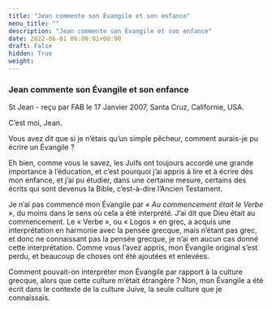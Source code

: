 ```yaml
---
title: "Jean commente son Évangile et son enfance"
menu_title: ""
description: "Jean commente son Évangile et son enfance"
date: 2022-06-01 06:00:01+00:90
draft: False
hidden: True
weight:
---
```

### Jean commente son Évangile et son enfance

St Jean - reçu par FAB le 17 Janvier 2007, Santa Cruz, Californie, USA.

C’est moi, Jean.

Vous avez dit que si je n’étais qu’un simple pêcheur, comment aurais-je pu écrire un Évangile ?

Eh bien, comme vous le savez, les Juifs ont toujours accordé une grande importance à l’éducation, et c’est pourquoi j’ai appris à lire et à écrire dès mon enfance, et j’ai pu étudier, dans une certaine mesure, certains des écrits qui sont devenus la Bible, c’est-à-dire l’Ancien Testament.

Je n’ai pas commencé mon Évangile par *« Au commencement était le Verbe »*, du moins dans le sens où cela a été interprété. J’ai dit que Dieu était au commencement. Le « Verbe », ou « Logos » en grec, a acquis une interprétation en harmonie avec la pensée grecque, mais n’étant pas grec, et donc ne connaissant pas la pensée grecque, je n’ai en aucun cas donné cette interprétation.
Comme vous l’avez appris, mon Évangile original s’est perdu, et beaucoup de choses ont été ajoutées et enlevées.

Comment pouvait-on interpréter mon Évangile par rapport à la culture grecque, alors que cette culture m’était étrangère ? Non, mon Évangile a été écrit dans le contexte de la culture Juive, la seule culture que je connaissais.
